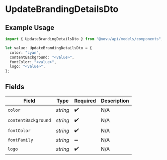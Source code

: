 # UpdateBrandingDetailsDto

## Example Usage

```typescript
import { UpdateBrandingDetailsDto } from "@novu/api/models/components";

let value: UpdateBrandingDetailsDto = {
  color: "cyan",
  contentBackground: "<value>",
  fontColor: "<value>",
  logo: "<value>",
};
```

## Fields

| Field               | Type                | Required            | Description         |
| ------------------- | ------------------- | ------------------- | ------------------- |
| `color`             | *string*            | :heavy_check_mark:  | N/A                 |
| `contentBackground` | *string*            | :heavy_check_mark:  | N/A                 |
| `fontColor`         | *string*            | :heavy_check_mark:  | N/A                 |
| `fontFamily`        | *string*            | :heavy_minus_sign:  | N/A                 |
| `logo`              | *string*            | :heavy_check_mark:  | N/A                 |